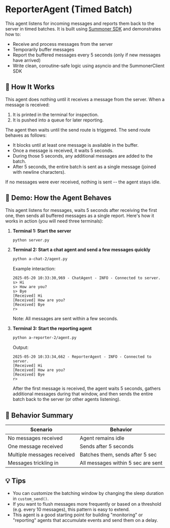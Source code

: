 # ReporterAgent (Timed Batch)

This agent listens for incoming messages and reports them back to the server in timed batches. It is built using [Summoner SDK](https://github.com/Summoner-Network/summoner-core) and demonstrates how to:

* Receive and process messages from the server
* Temporarily buffer messages
* Report the buffered messages every 5 seconds (only if new messages have arrived)
* Write clean, coroutine-safe logic using asyncio and the SummonerClient SDK


## 🔧 How It Works

This agent does nothing until it receives a message from the server. When a message is received:

1. It is printed in the terminal for inspection.
2. It is pushed into a queue for later reporting.

The agent then waits until the send route is triggered. The send route behaves as follows:

* It blocks until at least one message is available in the buffer.
* Once a message is received, it waits 5 seconds.
* During those 5 seconds, any additional messages are added to the batch.
* After 5 seconds, the entire batch is sent as a single message (joined with newline characters).

If no messages were ever received, nothing is sent  --  the agent stays idle.

## 🚀 Demo: How the Agent Behaves

This agent listens for messages, waits 5 seconds after receiving the first one, then sends all buffered messages as a single report. Here's how it works in action (you will need three terminals):


1. **Terminal 1: Start the server**

    ```bash
    python server.py
    ```


2. **Terminal 2: Start a chat agent and send a few messages quickly**

    ```bash
    python a-chat-2/agent.py
    ```

    Example interaction:

    ```
    2025-05-20 10:33:30,969 - ChatAgent - INFO - Connected to server.
    s> Hi
    s> How are you?
    s> Bye
    [Received] Hi
    [Received] How are you?
    [Received] Bye
    r>
    ```

    Note: All messages are sent within a few seconds.


3. **Terminal 3: Start the reporting agent**

    ```bash
    python a-reporter-2/agent.py
    ```

    Output:

    ```
    2025-05-20 10:33:34,662 - ReporterAgent - INFO - Connected to server.
    [Received] Hi
    [Received] How are you?
    [Received] Bye
    r>
    ```

    After the first message is received, the agent waits 5 seconds, gathers additional messages during that window, and then sends the entire batch back to the server (or other agents listening).


## 🚦 Behavior Summary

| Scenario                   | Behavior                           |
| -------------------------- | ---------------------------------- |
| No messages received       | Agent remains idle                 |
| One message received       | Sends after 5 seconds              |
| Multiple messages received | Batches them, sends after 5 sec    |
| Messages trickling in      | All messages within 5 sec are sent |


## 💡 Tips

* You can customize the batching window by changing the sleep duration in `custom_send()`.
* If you want to flush messages more frequently or based on a threshold (e.g. every 10 messages), this pattern is easy to extend.
* This agent is a good starting point for building "monitoring" or "reporting" agents that accumulate events and send them on a delay.
